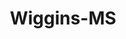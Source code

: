 ---
title: Wiggins-MS
slug: wiggins-ms
f_state:
- cms/state/mississippi.md
f_locations:
- cms/payday-loan/check-exchange-of-mississippi-11266.md
- cms/payday-loan/check-exchange-of-mississippi-inc-11276.md
- cms/payday-loan/check-now-13919.md
- cms/payday-loan/express-check-advance-16992.md
- cms/payday-loan/pls-loan-store-24437.md
- cms/payday-loan/stone-check-cashing-26928.md
- cms/payday-loan/wiggins-check-cashing-28802.md
- cms/payday-loan/wiggins-check-cashing-28803.md
- cms/payday-loan/wiggins-check-cashing-28804.md
- cms/payday-loan/zippy-cash-28985.md
updated-on: '2024-05-30T13:41:28.615Z'
created-on: '2024-05-30T13:41:28.615Z'
published-on: '2024-05-30T13:54:32.469Z'
f_city: Wiggins
layout: '[city].html'
tags: city
---